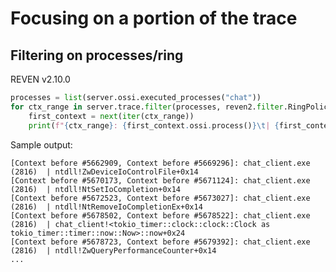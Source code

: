 # Focusing on a portion of the trace

## Filtering on processes/ring

<div class="bulma">
<div class="field is-grouped is-grouped-multiline">
  <div class="control">
    <div class="tags has-addons">
      <span class="tag is-dark">REVEN</span>
      <span class="tag is-info">v2.10.0</span>
    </div>
  </div>
</div>
</div>

```py
processes = list(server.ossi.executed_processes("chat"))
for ctx_range in server.trace.filter(processes, reven2.filter.RingPolicy.R3Only):
    first_context = next(iter(ctx_range))
    print(f"{ctx_range}: {first_context.ossi.process()}\t| {first_context.ossi.location()}")
```

Sample output:

```
[Context before #5662909, Context before #5669296]: chat_client.exe (2816)	| ntdll!ZwDeviceIoControlFile+0x14
[Context before #5670173, Context before #5671124]: chat_client.exe (2816)	| ntdll!NtSetIoCompletion+0x14
[Context before #5672523, Context before #5673027]: chat_client.exe (2816)	| ntdll!NtRemoveIoCompletionEx+0x14
[Context before #5678502, Context before #5678522]: chat_client.exe (2816)	| chat_client!<tokio_timer::clock::clock::Clock as tokio_timer::timer::now::Now>::now+0x24
[Context before #5678723, Context before #5679392]: chat_client.exe (2816)	| ntdll!ZwQueryPerformanceCounter+0x14
...
```
